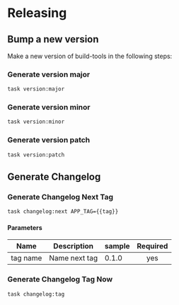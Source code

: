 <!-- Space: Projects -->
<!-- Parent: BuildTools -->
<!-- Title: Releasing BuildTools -->
<!-- Label: BuildTools -->
<!-- Label: Project -->
<!-- Label: Releasing -->
<!-- Include: disclaimer.md -->
<!-- Include: ac:toc -->

# Releasing

## Bump a new version

Make a new version of build-tools in the following steps:

### Generate version major

```bash
task version:major
```

### Generate version minor

```bash
task version:minor
```

### Generate version patch

```bash
task version:patch
```

## Generate Changelog

### Generate Changelog Next Tag

```bash
task changelog:next APP_TAG={{tag}}
```

#### Parameters

| Name     | Description   | sample | Required |
| -------- | ------------- | ------ | :------: |
| tag name | Name next tag | 0.1.0  |   yes    |

### Generate Changelog Tag Now

```bash
task changelog:tag
```
